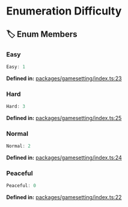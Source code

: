 # Enumeration Difficulty

## 🏷️ Enum Members

### Easy

```ts
Easy: 1
```
<p style="font-size: 14px; color: var(--vp-c-text-2)">
<strong>Defined in:</strong> <a href="https://github.com/voxelum/minecraft-launcher-core-node/blob/master/packages/gamesetting/index.ts#L23" target="_blank" rel="noreferrer">packages/gamesetting/index.ts:23</a>
</p>


### Hard

```ts
Hard: 3
```
<p style="font-size: 14px; color: var(--vp-c-text-2)">
<strong>Defined in:</strong> <a href="https://github.com/voxelum/minecraft-launcher-core-node/blob/master/packages/gamesetting/index.ts#L25" target="_blank" rel="noreferrer">packages/gamesetting/index.ts:25</a>
</p>


### Normal

```ts
Normal: 2
```
<p style="font-size: 14px; color: var(--vp-c-text-2)">
<strong>Defined in:</strong> <a href="https://github.com/voxelum/minecraft-launcher-core-node/blob/master/packages/gamesetting/index.ts#L24" target="_blank" rel="noreferrer">packages/gamesetting/index.ts:24</a>
</p>


### Peaceful

```ts
Peaceful: 0
```
<p style="font-size: 14px; color: var(--vp-c-text-2)">
<strong>Defined in:</strong> <a href="https://github.com/voxelum/minecraft-launcher-core-node/blob/master/packages/gamesetting/index.ts#L22" target="_blank" rel="noreferrer">packages/gamesetting/index.ts:22</a>
</p>


